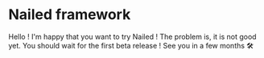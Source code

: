 # Nailed framework
Hello ! I'm happy that you want to try Nailed ! The problem is, it is not good yet. You should wait for the first beta release ! See you in a few months 🛠️
